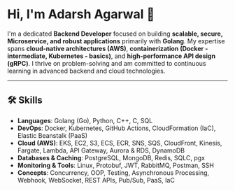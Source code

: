 # Hi, I'm Adarsh Agarwal 👋

I'm a dedicated **Backend Developer** focused on building **scalable, secure, Microservice, and robust applications** primarily with **Golang**. My expertise spans **cloud-native architectures (AWS)**, **containerization (Docker - intermediate, Kubernetes - basics)**, and **high-performance API design (gRPC)**. I thrive on problem-solving and am committed to continuous learning in advanced backend and cloud technologies.

---

## 🛠️ Skills

* **Languages**: Golang (Go), Python, C++, C, SQL
* **DevOps**: Docker, Kubernetes, GitHub Actions, CloudFormation (IaC), Elastic Beanstalk (PaaS)
* **Cloud (AWS)**: EKS, EC2, S3, ECS, ECR, SNS, SQS, CloudFront, Kinesis, Fargate, Lambda, API Gateway, Aurora & RDS, DynamoDB
* **Databases & Caching**: PostgreSQL, MongoDB, Redis, SQLC, pgx
* **Monitoring & Tools**: Linux, Protobuf, JWT, RabbitMQ, Postman, SSH
* **Concepts**: Concurrency, OOP, Testing, Asynchronous Processing, Webhook, WebSocket, REST APIs, Pub/Sub, PaaS, IaC
